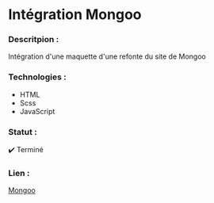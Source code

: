 # Intégration Mongoo

### Descritpion :
Intégration d'une maquette d'une refonte du site de Mongoo

### Technologies :
* HTML
* Scss
* JavaScript

### Statut :
✔️ Terminé

### Lien :
[Mongoo](https://MarquesThomasCoding.github.io/integration-mongoo/mon-projet)
